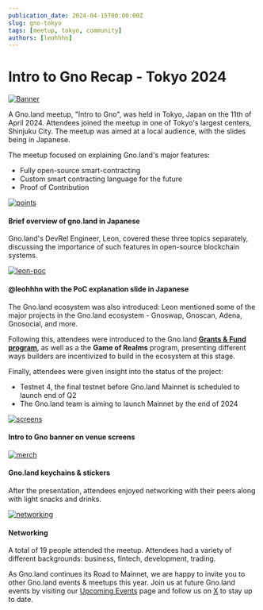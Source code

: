 ```yaml
---
publication_date: 2024-04-15T00:00:00Z
slug: gno-tokyo
tags: [meetup, tokyo, community]
authors: [leohhhn]
---
```

    
# Intro to Gno Recap - Tokyo 2024

[![Banner](https://gnolang.github.io/blog/2024-04-15_gno-tokyo/src/thumbs/banner.png)](https://gnolang.github.io/blog/2024-04-15_gno-tokyo/src/banner.png)

A Gno.land meetup, "Intro to Gno", was held in Tokyo, Japan on the 11th of 
April 2024. Attendees joined the meetup in one of Tokyo's largest centers, 
Shinjuku City. The meetup was aimed at a local audience, with the slides being
in Japanese. 

The meetup focused on explaining Gno.land's major features:
- Fully open-source smart-contracting
- Custom smart contracting language for the future
- Proof of Contribution

[![points](https://gnolang.github.io/blog/2024-04-15_gno-tokyo/src/thumbs/three-points.png)](https://gnolang.github.io/blog/2024-04-15_gno-tokyo/src/three-points.png)
#### Brief overview of gno.land in Japanese

Gno.land's DevRel Engineer, Leon, covered these three topics separately, discussing the importance of such 
features in open-source blockchain systems.

[![leon-poc](https://gnolang.github.io/blog/2024-04-15_gno-tokyo/src/thumbs/leon-poc.png)](https://gnolang.github.io/blog/2024-04-15_gno-tokyo/src/leon-poc.png)
#### @leohhhn with the PoC explanation slide in Japanese
The Gno.land ecosystem was also introduced: Leon mentioned some of the major 
projects in the Gno.land ecosystem - Gnoswap, Gnoscan, Adena, Gnosocial, and
more.

Following this, attendees were introduced to the Gno.land 
[**Grants & Fund program**](https://github.com/gnolang/ecosystem-fund-grants),
as well as a the **Game of Realms** program, presenting different ways builders 
are incentivized to build in the ecosystem at this stage.

Finally, attendees were given insight into the status of the project:
- Testnet 4, the final testnet before Gno.land Mainnet is scheduled to launch
end of Q2
- The Gno.land team is aiming to launch Mainnet by the end of 2024

[![screens](https://gnolang.github.io/blog/2024-04-15_gno-tokyo/src/thumbs/screens.jpg)](https://gnolang.github.io/blog/2024-04-15_gno-tokyo/src/screens.jpg)
#### Intro to Gno banner on venue screens
[![merch](https://gnolang.github.io/blog/2024-04-15_gno-tokyo/src/thumbs/merch.jpg)](https://gnolang.github.io/blog/2024-04-15_gno-tokyo/src/merch.jpg)
#### Gno.land keychains & stickers

After the presentation, attendees enjoyed networking with their peers along with
light snacks and drinks.

[![networking](https://gnolang.github.io/blog/2024-04-15_gno-tokyo/src/thumbs/networking.png)](https://gnolang.github.io/blog/2024-04-15_gno-tokyo/src/networking.png)
#### Networking

A total of 19 people attended the meetup. Attendees had a variety of different 
backgrounds: business, fintech, development, trading.

As Gno.land continues its Road to Mainnet, we are happy to invite you to other
Gno.land events & meetups this year. Join us at future Gno.land events by visiting
our [Upcoming Events](https://gno.land/events) page and follow us on
[X](https://x.com/_gnoland) to stay up to date.




